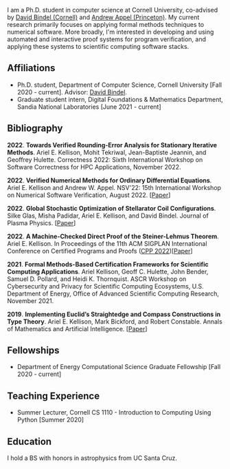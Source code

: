 
I am a Ph.D. student in computer science at Cornell University, co-advised by [David Bindel (Cornell)](https://www.cs.cornell.edu/~bindel/) and [Andrew Appel (Princeton)](https://www.cs.princeton.edu/~appel/). My current research primarily focuses on applying formal methods techniques to numerical software. More broadly, I'm interested in developing and using automated and interactive proof systems for program verification, and applying these systems to scientific computing software stacks. 

## Affiliations 

+ Ph.D. student, Department of Computer Science, Cornell University [Fall 2020 - current]. Advisor: [David Bindel](https://www.cs.cornell.edu/~bindel/).
+ Graduate student intern, Digital Foundations & Mathematics Department, Sandia National Laboratories [June 2021 - current]

## Bibliography
**2022**\. **Towards Verified Rounding-Error Analysis for Stationary Iterative Methods**. Ariel E. Kellison, Mohit Tekriwal, Jean-Baptiste Jeannin, and Geoffrey Hulette. Correctness 2022: Sixth International Workshop on Software Correctness for HPC Applications, November 2022. 

**2022**\.  **Verified Numerical Methods for Ordinary Differential Equations**. Ariel E. Kellison and Andrew W. Appel. NSV'22: 15th International Workshop on Numerical Software Verification, August 2022. [[Paper](https://github.com/VeriNum/VerifiedLeapfrog/raw/main/Paper.pdf)]

**2022**\.  **Global Stochastic Optimization of Stellarator Coil Configurations**. Silke Glas, Misha Padidar, Ariel E. Kellison, and David Bindel. Journal of Plasma Physics. [[Paper](https://arxiv.org/abs/2110.07464)]

**2022**\.  **A Machine-Checked Direct Proof of the Steiner-Lehmus Theorem**. Ariel E. Kellison. In Proceedings of the 11th ACM SIGPLAN International Conference on Certified Programs and Proofs ([CPP 2022](https://popl22.sigplan.org/home/CPP-2022))[[Paper](https://arxiv.org/abs/2112.11182)]

**2021**\.  **Formal Methods-Based Certification Frameworks for Scientific Computing Applications**. Ariel Kellison, Geoff C. Hulette, John Bender, Samuel D. Pollard, and Heidi K. Thornquist. ASCR Workshop on Cybersecurity and Privacy for Scientific Computing Ecosystems, U.S. Department of Energy, Office of Advanced Scientific Computing Research, November 2021.

**2019**\.  **Implementing Euclid’s Straightedge and Compass Constructions in Type Theory**. Ariel E. Kellison, Mark Bickford, and Robert Constable. Annals of Mathematics and Artificial Intelligence. [[Paper](https://www.nuprl.org/documents/Kellison/implementing-euclid.pdf)]

## Fellowships
+ Department of Energy Computational Science Graduate Fellowship [Fall 2020 - current]

## Teaching Experience 
+ Summer Lecturer, Cornell CS 1110 - Introduction to Computing Using Python [Summer 2020]

## Education 
I hold a BS with honors in astrophysics from UC Santa Cruz.
